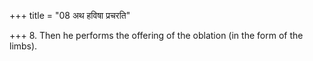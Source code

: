 +++
title = "08 अथ हविषा प्रचरति"

+++
8. Then he performs the offering of the oblation (in the form of the limbs).
